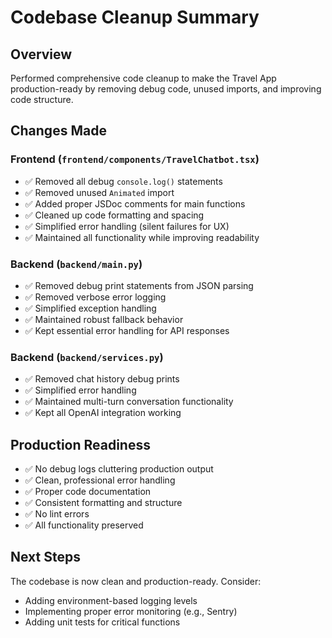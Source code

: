 # Codebase Cleanup Summary

## Overview
Performed comprehensive code cleanup to make the Travel App production-ready by removing debug code, unused imports, and improving code structure.

## Changes Made

### Frontend (`frontend/components/TravelChatbot.tsx`)
- ✅ Removed all debug `console.log()` statements
- ✅ Removed unused `Animated` import 
- ✅ Added proper JSDoc comments for main functions
- ✅ Cleaned up code formatting and spacing
- ✅ Simplified error handling (silent failures for UX)
- ✅ Maintained all functionality while improving readability

### Backend (`backend/main.py`)
- ✅ Removed debug print statements from JSON parsing
- ✅ Removed verbose error logging 
- ✅ Simplified exception handling
- ✅ Maintained robust fallback behavior
- ✅ Kept essential error handling for API responses

### Backend (`backend/services.py`)
- ✅ Removed chat history debug prints
- ✅ Simplified error handling
- ✅ Maintained multi-turn conversation functionality
- ✅ Kept all OpenAI integration working

## Production Readiness
- ✅ No debug logs cluttering production output
- ✅ Clean, professional error handling
- ✅ Proper code documentation
- ✅ Consistent formatting and structure
- ✅ No lint errors
- ✅ All functionality preserved

## Next Steps
The codebase is now clean and production-ready. Consider:
- Adding environment-based logging levels
- Implementing proper error monitoring (e.g., Sentry)
- Adding unit tests for critical functions
